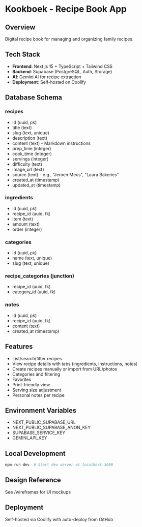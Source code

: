 # Kookboek - Recipe Book App

## Overview
Digital recipe book for managing and organizing family recipes.

## Tech Stack
- **Frontend**: Next.js 15 + TypeScript + Tailwind CSS
- **Backend**: Supabase (PostgreSQL, Auth, Storage)
- **AI**: Gemini AI for recipe extraction
- **Deployment**: Self-hosted on Coolify

## Database Schema

### recipes
- id (uuid, pk)
- title (text)
- slug (text, unique)
- description (text)
- content (text) - Markdown instructions
- prep_time (integer)
- cook_time (integer)
- servings (integer)
- difficulty (text)
- image_url (text)
- source (text) - e.g., "Jeroen Meus", "Laura Bakeries"
- created_at (timestamp)
- updated_at (timestamp)

### ingredients
- id (uuid, pk)
- recipe_id (uuid, fk)
- item (text)
- amount (text)
- order (integer)

### categories
- id (uuid, pk)
- name (text, unique)
- slug (text, unique)

### recipe_categories (junction)
- recipe_id (uuid, fk)
- category_id (uuid, fk)

### notes
- id (uuid, pk)
- recipe_id (uuid, fk)
- content (text)
- created_at (timestamp)

## Features
- List/search/filter recipes
- View recipe details with tabs (ingredients, instructions, notes)
- Create recipes manually or import from URL/photos
- Categories and filtering
- Favorites
- Print-friendly view
- Serving size adjustment
- Personal notes per recipe

## Environment Variables
- NEXT_PUBLIC_SUPABASE_URL
- NEXT_PUBLIC_SUPABASE_ANON_KEY
- SUPABASE_SERVICE_KEY
- GEMINI_API_KEY

## Local Development
```bash
npm run dev  # Start dev server at localhost:3000
```

## Design Reference
See /wireframes for UI mockups

## Deployment
Self-hosted via Coolify with auto-deploy from GitHub
